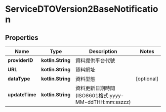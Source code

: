 
# ServiceDTOVersion2BaseNotification

## Properties
Name | Type | Description | Notes
------------ | ------------- | ------------- | -------------
**providerID** | **kotlin.String** | 資料提供平台代號 | 
**URL** | **kotlin.String** | 資料網址 | 
**dataType** | **kotlin.String** | 資料型態 |  [optional]
**updateTime** | **kotlin.String** | 資料更新日期時間(ISO8601格式:yyyy-MM-ddTHH:mm:sszzz) | 



